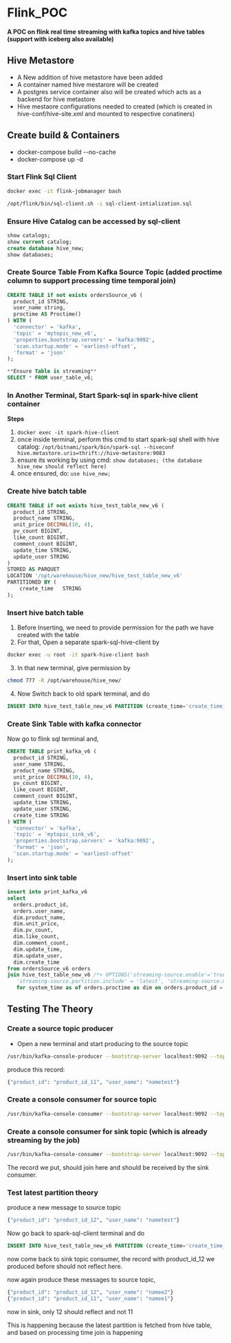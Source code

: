 # Flink_POC
**A POC on flink real time streaming with kafka topics and hive tables (support with iceberg also available)**


## Hive Metastore

- A New addition of hive metastore have been added
- A container named hive mestarore will be created
- A postgres service container also will be created which acts as a backend for hive metastore
- Hive mestaore configurations needed to created (which is created in hive-conf/hive-site.xml and mounted to respective conatiners)


## Create build & Containers
- docker-compose build --no-cache
- docker-compose up -d


### Start Flink Sql Client
```bash
docker exec -it flink-jobmanager bash
```

```bash
/opt/flink/bin/sql-client.sh -i sql-client-intialization.sql
```


### Ensure Hive Catalog can be accessed by sql-client
```sql
show catalogs;
show current catalog;
create database hive_new;
show databases;
```


### Create Source Table From Kafka Source Topic (added proctime column to support processing time temporal join)
```sql
CREATE TABLE if not exists ordersSource_v6 (
  product_id STRING,
  user_name string,
  proctime AS Proctime()
) WITH (
  'connector' = 'kafka',
  'topic' = 'mytopic_new_v6',
  'properties.bootstrap.servers' = 'kafka:9092',
  'scan.startup.mode' = 'earliest-offset',
  'format' = 'json'
);

**Ensure Table is streaming**
SELECT * FROM user_table_v6;
```


### In Another Terminal, Start Spark-sql in spark-hive client container

**Steps**

1. ```docker exec -it spark-hive-client```
2. once inside terminal, perform this cmd to start spark-sql shell with hive catalog: ```/opt/bitnami/spark/bin/spark-sql --hiveconf hive.metastore.uris=thrift://hive-metastore:9083```
3. ensure its working by using cmd: ```show databases; (the database hive_new should reflect here)```
4. once ensured, do: ```use hive_new;```


### Create hive batch table
```sql
CREATE TABLE if not exists hive_test_table_new_v6 (
  product_id STRING,
  product_name STRING,
  unit_price DECIMAL(10, 4),
  pv_count BIGINT,
  like_count BIGINT,
  comment_count BIGINT,
  update_time STRING,
  update_user STRING
) 
STORED AS PARQUET 
LOCATION '/opt/warehouse/hive_new/hive_test_table_new_v6'
PARTITIONED BY (
    create_time   STRING
);
```


### Insert hive batch table

1. Before Inserting, we need to provide permission for the path we have created with the table
2. For that, Open a separate spark-sql-hive-client by
```bash
docker exec -u root -it spark-hive-client bash
```
3. In that new terminal, give permission by
```bash
chmod 777 -R /opt/warehouse/hive_new/
```
4. Now Switch back to old spark terminal, and do

```sql
INSERT INTO hive_test_table_new_v6 PARTITION (create_time='create_time_1') VALUES ('product_id_11', 'product_name_11', 1.2345, 100, 50, 20, '2023-11-25 02:10:58', 'update_user_1');
```

### Create Sink Table with kafka connector

Now go to flink sql terminal and,

```sql
CREATE TABLE print_kafka_v6 (
  product_id STRING,
  user_name STRING,
  product_name STRING,
  unit_price DECIMAL(10, 4),
  pv_count BIGINT,
  like_count BIGINT,
  comment_count BIGINT,
  update_time STRING,
  update_user STRING,
  create_time STRING
) WITH (
  'connector' = 'kafka',
  'topic' = 'mytopic_sink_v6',
  'properties.bootstrap.servers' = 'kafka:9092',
  'format' = 'json',
  'scan.startup.mode' = 'earliest-offset'
);
``` 




### Insert into sink table
```sql
insert into print_kafka_v6
select
  orders.product_id,
  orders.user_name,
  dim.product_name,
  dim.unit_price,
  dim.pv_count,
  dim.like_count,
  dim.comment_count,
  dim.update_time,
  dim.update_user,
  dim.create_time
from ordersSource_v6 orders
join hive_test_table_new_v6 /*+ OPTIONS('streaming-source.enable'='true',
   'streaming-source.partition.include' = 'latest', 'streaming-source.monitor-interval' = '15 s') */     
   for system_time as of orders.proctime as dim on orders.product_id = dim.product_id;
```

## Testing The Theory

### Create a source topic producer

- Open a new terminal and start producing to the source topic

```bash 
/usr/bin/kafka-console-producer --bootstrap-server localhost:9092 --topic mytopic_new_v6
```

produce this record:

```bash
{"product_id": "product_id_11", "user_name": "nametest"}
```

### Create a console consumer for source topic

```bash
/usr/bin/kafka-console-consumer --bootstrap-server localhost:9092 --topic mytopic_new_v6 --from-beginning
```

### Create a console consumer for sink topic (which is already streaming by the job)

```bash
/usr/bin/kafka-console-consumer --bootstrap-server localhost:9092 --topic mytopic_sink_v6 --from-beginning
```

The record we put, should join here and should be received by the sink consumer.


### Test latest partition theory

produce a new message to source topic

```bash
{"product_id": "product_id_12", "user_name": "nametest"}
```

Now go back to spark-sql-client terminal and do

```sql
INSERT INTO hive_test_table_new_v6 PARTITION (create_time='create_time_2') VALUES ('product_id_12', 'product_name_12', 1.2345, 100, 50, 20, '2023-11-25 02:10:58', 'update_user_1');
```

now come back to sink topic consumer, the record with product_id_12 we produced before should not reflect here.

now again produce these messages to source topic,

```bash
{"product_id": "product_id_12", "user_name": "namee2"}
{"product_id": "product_id_11", "user_name": "namee1"}
```

now in sink, only 12 should reflect and not 11

This is happening because the latest partition is fetched from hive table, and based on processing time join is happening